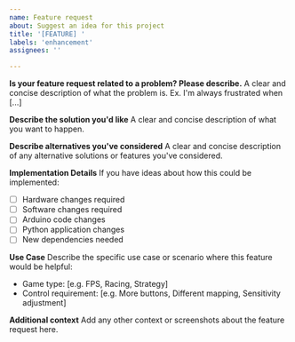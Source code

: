 ```yaml
---
name: Feature request
about: Suggest an idea for this project
title: '[FEATURE] '
labels: 'enhancement'
assignees: ''

---
```


**Is your feature request related to a problem? Please describe.**
A clear and concise description of what the problem is. Ex. I'm always frustrated when [...]

**Describe the solution you'd like**
A clear and concise description of what you want to happen.

**Describe alternatives you've considered**
A clear and concise description of any alternative solutions or features you've considered.

**Implementation Details**
If you have ideas about how this could be implemented:
- [ ] Hardware changes required
- [ ] Software changes required
- [ ] Arduino code changes
- [ ] Python application changes
- [ ] New dependencies needed

**Use Case**
Describe the specific use case or scenario where this feature would be helpful:
- Game type: [e.g. FPS, Racing, Strategy]
- Control requirement: [e.g. More buttons, Different mapping, Sensitivity adjustment]

**Additional context**
Add any other context or screenshots about the feature request here.
